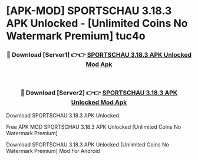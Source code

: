 # [APK-MOD] SPORTSCHAU 3.18.3 APK Unlocked - [Unlimited Coins No Watermark Premium] tuc4o



<div align="center">
<h3>🔴 Download [Server1] 👉👉 <a href="https://momento.my/?title=SPORTSCHAU_3.18.3_APK_Unlocked">SPORTSCHAU 3.18.3 APK Unlocked Mod Apk</a></h3><br>

<h3>🔴 Download [Server2] 👉👉 <a href="https://momento.my/?title=SPORTSCHAU_3.18.3_APK_Unlocked">SPORTSCHAU 3.18.3 APK Unlocked Mod Apk</a></h3>
</div>



Download SPORTSCHAU 3.18.3 APK Unlocked 

Free APK MOD SPORTSCHAU 3.18.3 APK Unlocked [Unlimited Coins No Watermark Premium]

Download SPORTSCHAU 3.18.3 APK Unlocked [Unlimited Coins No Watermark Premium] Mod For Android
